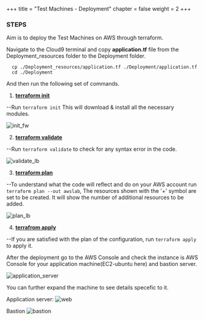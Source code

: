 +++
title = "Test Machines - Deployment"
chapter = false
weight = 2
+++

### STEPS
Aim is to deploy the Test Machines on AWS through terraform. 

Navigate to the Cloud9 terminal and copy **application.tf** file from the Deployment_resources folder to the Deployment folder.

```
  cp ./Deployment_resources/application.tf ./Deployment/application.tf
  cd ./Deployment
``` 

And then run the following set of commands.

1. **<ins>terraform init</ins>**

--Run ```terraform init``` This will download & install all the necessary modules. 

![init_fw](/images/deploy_loadbalancers/LOADBALANCER_INIT.png)

2. **<ins>terraform validate**</ins>

--Run ```terraform validate``` to check for any syntax error in the code.

![validate_lb](/images/deploy_loadbalancers/LOADBALANCER_VALIDATE.png)

3. **<ins>terraform plan**</ins>

--To understand what the code will reflect and do on your AWS account run ```terraform plan --out awslab```, The resources shown with the '+' symbol are set to be created. It will show the number of additional resources to be added.

![plan_lb](/images/deploy_loadbalancers/PLAN_LB.png)

4. **<ins>terrafrom apply**</ins>

--If you are satisfied with the plan of the configuration, run ```terraform apply``` to apply it.

After the deployment go to the AWS Console and check the instance is AWS Console for your application machine(EC2-ubuntu here) and bastion server.

![application_server](/images/deploy_test_machines/instances.jpeg)

You can further expand the machine to see details specefic to it.

Application server:
![web](/images/deploy_test_machines/ec2_detail.jpeg)   
  
Bastion
![bastion](/images/deploy_test_machines/bastion_instance.jpeg)  
